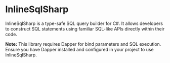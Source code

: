 # InlineSqlSharp
InlineSqlSharp is a type-safe SQL query builder for C#. It allows developers to construct SQL statements using familiar SQL-like APIs directly within their code.

**Note:** This library requires Dapper for bind parameters and SQL execution. Ensure you have Dapper installed and configured in your project to use InlineSqlSharp.
